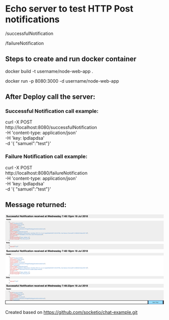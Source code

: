 
# Echo server to test HTTP Post notifications

/successfulNotification

/failureNotification


## Steps to create and run docker container

docker build -t username/node-web-app .

docker run -p 8080:3000 -d username/node-web-app



## After Deploy call the server:

### Successful Notification call example:
curl -X POST \
  http://localhost:8080/successfulNotification \
  -H 'content-type: application/json' \
  -H 'key: lpdlapdsa' \
  -d '{	"samuel":"test"}'


### Failure Notification call example:
curl -X POST \
  http://localhost:8080/failureNotification \
  -H 'content-type: application/json' \
  -H 'key: lpdlapdsa' \
  -d '{	"samuel":"test"}'

## Message returned:

![Print](https://github.com/samuelteixeiras/nodeEchoServer/blob/master/print-page.png)


Created based on https://github.com/socketio/chat-example.git
